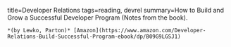 title=Developer Relations
tags=reading, devrel
summary=How to Build and Grow a Successful Developer Program (Notes from the book).
~~~~~~
*(by Lewko, Parton)* [Amazon](https://www.amazon.com/Developer-Relations-Build-Successful-Program-ebook/dp/B09G9LGSJ1)

